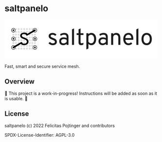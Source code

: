 # saltpanelo

![Logo](./docs/logo-readme.png)

Fast, smart and secure service mesh.

## Overview

🚧 This project is a work-in-progress! Instructions will be added as soon as it is usable. 🚧

## License

saltpanelo (c) 2022 Felicitas Pojtinger and contributors

SPDX-License-Identifier: AGPL-3.0
